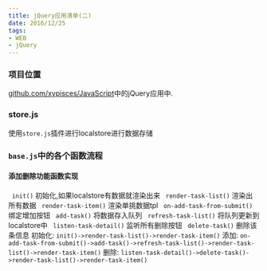```yaml
---
title: jQuery应用清单(二)
date: 2016/12/25
tags:
- WEB
- jQuery
---
```

### 项目位置
[github.com/xypisces/JavaScript](https://github.com/xypisces/Javascript)中的jQuery应用中.
### store.js
使用`store.js`插件进行localstore进行数据存储
### `base.js`中的各个函数流程
#### 添加删除功能函数实现
` init()` 初始化,如果localstore有数据就渲染出来
` render-task-list()` 渲染出所有数据
` render-task-item()` 渲染单挑数据tpl
` on-add-task-from-submit()` 绑定增加按钮
` add-task()` 将数据存入队列
` refresh-task-list()` 将队列更新到localstore中
` listen-task-detail()` 监听所有删除按钮
` delete-task()` 删除该条信息
初始化: `init()->render-task-list()->render-task-item()`
添加: `on-add-task-from-submit()->add-task()->refresh-task-list()->render-task-list()->render-task-item()`
删除: `listen-task-detail()->delete-task()->render-task-list()->render-task-item()`

